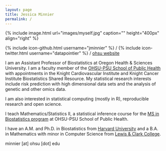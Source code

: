 ```yaml
---
layout: page 
title: Jessica Minnier 
permalink: / 
---
```

 
{% include image.html url="images/myself.jpg" caption="" height="400px" align="right" %} 

{% include icon-github.html username="jminnier" %} /
{% include icon-twitter.html username="datapointier" %} /
<i class='fa fa-fire'></i> <a href="http://bit.ly/minnier-ohsu">ohsu website</a>

I am an Assistant Professor of Biostatistics at Oregon Health & Sciences University. I am
a faculty member of the [OHSU-PSU School of Public Health](http://ohsu-psu-sph.org/) with appointments in the Knight
Cardiovascular Institute and Knight Cancer Institute Biostatistics Shared Resource.
My statistical research interests include risk prediction with high dimensional data sets and the
analysis of genetic and other omics data.

I am also interested in statistical computing (mostly in R), reproducible research and open science.

I teach Mathematics/Statistics II, a statistical inference course for the [MS in Biostatistics program](http://ohsu-psu-sph.org/index.php/ms-in-biostatistics/)
at OHSU-PSU School of Public Health.

I have an A.M. and Ph.D. in Biostatistics from [Harvard University](https://www.hsph.harvard.edu/biostatistics/) and a B.A. in Mathematics with minor in Computer
Science from [Lewis & Clark College](https://college.lclark.edu/departments/mathematical_sciences/).

<i class="fa fa-envelope" aria-hidden="true"></i> minnier [at] ohsu [dot] edu



